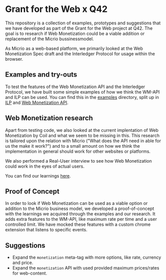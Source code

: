 # Grant for the Web x Q42

This repository is a collection of examples, prototypes and suggestions that we have developed as part of the Grant for the Web project at Q42. The goal is to research if Web Monetization could be a viable addition or replacement of the Micrio bussinessmodel.

As Micrio as a web-based platform, we primarily looked at the Web Monetization Spec draft and the Interledger Protocol for usage within the browser.

## Examples and try-outs

To test the features of the Web Monetization API and the Interledger Protocol, we have built some simple examples of how we think the WM-API and ILP can be used. You can find this in the [examples]() directory, split up in [ILP]() and [Web Monetization API]().

## Web Monetization research

Apart from testing code, we also looked at the current implentation of Web Monetization by Coil and what we seem to be missing in this. This research is tailored upon the relation with Micrio ("What does the API need in able for us the make it work?") and to a small amount on how we think the implementation in general should work for other websites or platforms.

We also performed a Real-User interview to see how Web Monetization could work in the eyes of actual users.

You can find our learnings [here]().

## Proof of Concept

In order to look if Web Monetization can be used as a viable option or addition to the Micrio business model, we developed a proof-of-concept with the learnings we acquired through the examples and our research. It adds extra features to the WM-API, like maximum rate per time and a user controlled limit. We have mocked these features with a custom chrome extension that listens to specific events.

## Suggestions

- Expand the `monetization` meta-tag with more options, like rate, currency and price.
- Expand the `monetization` API with used provided maximum prices/rates for web-content.
